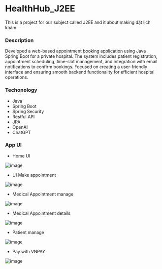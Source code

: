 # HealthHub_J2EE
This is a project for our subject called J2EE and it about making đặt lịch khám

### Description
Developed a web-based appointment booking application using Java Spring Boot for a private hospital. The system includes patient registration, appointment scheduling, time-slot management, and integration with email notifications to confirm bookings. Focused on creating a user-friendly interface and ensuring smooth backend functionality for efficient hospital operations.

### Techonology
- Java
- Spring Boot
- Spring Security
- Restful API
- JPA
- OpenAI
- ChatGPT

### App UI

- Home UI

![image](https://github.com/user-attachments/assets/4fe50c2c-d83b-4a22-baa3-1daf46502c60)

- UI Make appointment
  
![image](https://github.com/user-attachments/assets/69cb8724-a9ee-4ad5-9c29-634e53f793c4)

- Medical Appointment manage
  
![image](https://github.com/user-attachments/assets/4c647d85-9286-4367-85d3-ec7d99bdc7ce)

- Medical Appointment details

![image](https://github.com/user-attachments/assets/b6d53485-dcf5-4dfc-a6f2-885389f39907)

- Patient manage

![image](https://github.com/user-attachments/assets/7900c383-71c3-472d-9d8f-59e425f474a5)

- Pay with VNPAY

![image](https://github.com/user-attachments/assets/fc862fcf-fbdb-47b7-bf50-074c127fa2ff)


